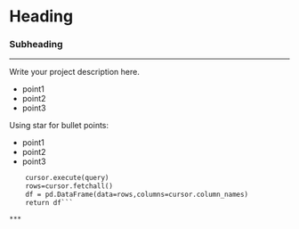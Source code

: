 # Heading
### Subheading

---
Write your project description here.
- point1
- point2
- point3

Using star for bullet points:
* point1
* point2
* point3

```def read_query(query):
    cursor.execute(query)
    rows=cursor.fetchall()
    df = pd.DataFrame(data=rows,columns=cursor.column_names)
    return df```

***
